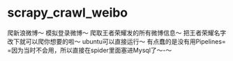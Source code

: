 # scrapy_crawl_weibo
爬新浪微博～
模拟登录微博～
爬取王者荣耀发的所有微博信息～
把王者荣耀名字改下就可以爬你想要的啦～
ubuntu可以直接运行～
有点蠢的是没有用Pipelines= =因为当时不会用，所以直接在spider里面塞进Mysql了～-～
